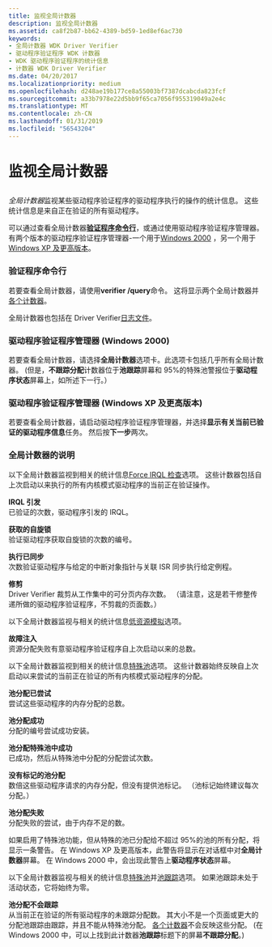 ```yaml
---
title: 监视全局计数器
description: 监视全局计数器
ms.assetid: ca8f2b87-bb62-4389-bd59-1ed8ef6ac730
keywords:
- 全局计数器 WDK Driver Verifier
- 驱动程序验证程序 WDK 计数器
- WDK 驱动程序验证程序的统计信息
- 计数器 WDK Driver Verifier
ms.date: 04/20/2017
ms.localizationpriority: medium
ms.openlocfilehash: d248ae19b177ce8a55003bf7387dcabcda823fcf
ms.sourcegitcommit: a33b7978e22d5bb9f65ca7056f955319049a2e4c
ms.translationtype: MT
ms.contentlocale: zh-CN
ms.lasthandoff: 01/31/2019
ms.locfileid: "56543204"
---
```

# <a name="monitoring-global-counters"></a>监视全局计数器


## <span id="ddk_monitoring_global_counters_tools"></span><span id="DDK_MONITORING_GLOBAL_COUNTERS_TOOLS"></span>


*全局计数器*监视某些驱动程序验证程序的驱动程序执行的操作的统计信息。 这些统计信息是来自正在验证的所有驱动程序。

可以通过查看全局计数器[**验证程序命令行**](verifier-command-line.md)，或通过使用驱动程序验证程序管理器。 有两个版本的驱动程序验证程序管理器-一个用于[Windows 2000](driver-verifier-manager--windows-2000-.md) ，另一个用于[Windows XP 及更高版本](driver-verifier-manager--windows-xp-and-later-.md)。

### <a name="span-idverifiercommandlinespanspan-idverifiercommandlinespanverifier-command-line"></a><span id="verifier_command_line"></span><span id="VERIFIER_COMMAND_LINE"></span>验证程序命令行

若要查看全局计数器，请使用**verifier /query**命令。 这将显示两个全局计数器并[各个计数器](monitoring-individual-counters.md)。

全局计数器也包括在 Driver Verifier[日志文件](creating-log-files.md)。

### <a name="span-iddriververifiermanagerwindows2000spanspan-iddriververifiermanagerwindows2000spandriver-verifier-manager-windows-2000"></a><span id="driver_verifier_manager__windows_2000_"></span><span id="DRIVER_VERIFIER_MANAGER__WINDOWS_2000_"></span>驱动程序验证程序管理器 (Windows 2000)

若要查看全局计数器，请选择**全局计数器**选项卡。此选项卡包括几乎所有全局计数器。 (但是，**不跟踪分配**计数器位于**池跟踪**屏幕和 95%的特殊池警报位于**驱动程序状态**屏幕上，如所述下一行。）

### <a name="span-iddriververifiermanagerwindowsxpandlaterspanspan-iddriververifiermanagerwindowsxpandlaterspandriver-verifier-manager-windows-xp-and-later"></a><span id="driver_verifier_manager__windows_xp_and_later_"></span><span id="DRIVER_VERIFIER_MANAGER__WINDOWS_XP_AND_LATER_"></span>驱动程序验证程序管理器 (Windows XP 及更高版本)

若要查看全局计数器，请启动驱动程序验证程序管理器，并选择**显示有关当前已验证的驱动程序信息**任务。 然后按**下一步**两次。

### <a name="span-idexplanationofglobalcountersspanspan-idexplanationofglobalcountersspanexplanation-of-global-counters"></a><span id="explanation_of_global_counters"></span><span id="EXPLANATION_OF_GLOBAL_COUNTERS"></span>全局计数器的说明

以下全局计数器监视到相关的统计信息[Force IRQL 检查](force-irql-checking.md)选项。 这些计数器包括自上次启动以来执行的所有内核模式驱动程序的当前正在验证操作。

<span id="IRQL_Raises"></span><span id="irql_raises"></span><span id="IRQL_RAISES"></span>**IRQL 引发**  
已验证的次数，驱动程序引发的 IRQL。

<span id="Spinlocks_Acquired"></span><span id="spinlocks_acquired"></span><span id="SPINLOCKS_ACQUIRED"></span>**获取的自旋锁**  
验证驱动程序获取自旋锁的次数的编号。

<span id="Executions_Synchronized"></span><span id="executions_synchronized"></span><span id="EXECUTIONS_SYNCHRONIZED"></span>**执行已同步**  
次数验证驱动程序与给定的中断对象指针与关联 ISR 同步执行给定例程。

<span id="Trims"></span><span id="trims"></span><span id="TRIMS"></span>**修剪**  
Driver Verifier 裁剪从工作集中的可分页内存次数。 （请注意，这是若干修整传递所做的驱动程序验证程序，不剪裁的页面数。）

以下全局计数器监视与相关的统计信息[低资源模拟](low-resources-simulation.md)选项。

<span id="Faults_Injected"></span><span id="faults_injected"></span><span id="FAULTS_INJECTED"></span>**故障注入**  
资源分配失败有意驱动程序验证程序自上次启动以来的总数。

以下全局计数器监视到相关的统计信息[特殊池](special-pool.md)选项。 这些计数器始终反映自上次启动以来尝试的当前正在验证的所有内核模式驱动程序的分配。

<span id="Pool_Allocations_Attempted"></span><span id="pool_allocations_attempted"></span><span id="POOL_ALLOCATIONS_ATTEMPTED"></span>**池分配已尝试**  
尝试这些驱动程序的内存分配的总数。

<span id="Pool_Allocations_Succeeded"></span><span id="pool_allocations_succeeded"></span><span id="POOL_ALLOCATIONS_SUCCEEDED"></span>**池分配成功**  
分配的编号尝试成功安装。

<span id="Pool_Allocations_Succeeded_in_Special_Pool"></span><span id="pool_allocations_succeeded_in_special_pool"></span><span id="POOL_ALLOCATIONS_SUCCEEDED_IN_SPECIAL_POOL"></span>**池分配特殊池中成功**  
已成功，然后从特殊池中分配的分配尝试次数。

<span id="Pool_Allocations_Without_Tag"></span><span id="pool_allocations_without_tag"></span><span id="POOL_ALLOCATIONS_WITHOUT_TAG"></span>**没有标记的池分配**  
数倍这些驱动程序请求的内存分配，但没有提供池标记。 （池标记始终建议每次分配。）

<span id="Pool_Allocations_Failed"></span><span id="pool_allocations_failed"></span><span id="POOL_ALLOCATIONS_FAILED"></span>**池分配失败**  
分配失败的尝试，由于内存不足的数。

如果启用了特殊池功能，但从特殊的池已分配给不超过 95%的池的所有分配，将显示一条警告。 在 Windows XP 及更高版本，此警告将显示在对话框中对**全局计数器**屏幕。 在 Windows 2000 中，会出现此警告上**驱动程序状态**屏幕。

以下全局计数器监视与相关的统计信息[特殊池](special-pool.md)并[池跟踪](pool-tracking.md)选项。 如果池跟踪未处于活动状态，它将始终为零。

<span id="Pool_Allocations_Not_Tracked"></span><span id="pool_allocations_not_tracked"></span><span id="POOL_ALLOCATIONS_NOT_TRACKED"></span>**池分配不会跟踪**  
从当前正在验证的所有驱动程序的未跟踪分配数。 其大小不是一个页面或更大的分配池跟踪由跟踪，并且不能从特殊池分配。 [各个计数器](monitoring-individual-counters.md)不会反映这些分配。 (在 Windows 2000 中，可以上找到此计数器**池跟踪**标题下的屏幕**不跟踪分配**。)

 

 





